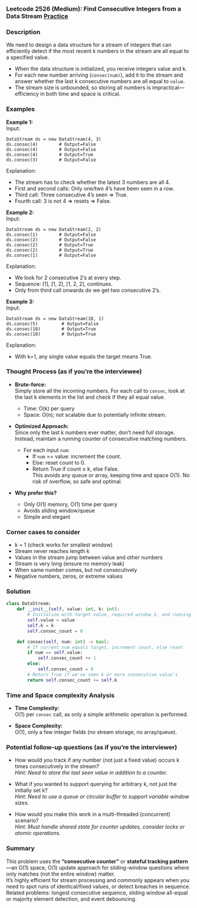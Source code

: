 ### Leetcode 2526 (Medium): Find Consecutive Integers from a Data Stream [Practice](https://leetcode.com/problems/find-consecutive-integers-from-a-data-stream)

### Description  
We need to design a data structure for a stream of integers that can efficiently detect if the most recent k numbers in the stream are all equal to a specified value.  
- When the data structure is initialized, you receive integers value and k.
- For each new number arriving (`consec(num)`), add it to the stream and answer whether the last k consecutive numbers are all equal to `value`.
- The stream size is unbounded, so storing all numbers is impractical—efficiency in both time and space is critical.

### Examples  

**Example 1:**  
Input:  
```
DataStream ds = new DataStream(4, 3)
ds.consec(4)        # Output=False
ds.consec(4)        # Output=False
ds.consec(4)        # Output=True
ds.consec(3)        # Output=False
```
Explanation:  
- The stream has to check whether the latest 3 numbers are all 4.
- First and second calls: Only one/two 4’s have been seen in a row.
- Third call: Three consecutive 4’s seen ⇒ True.
- Fourth call: 3 is not 4 ⇒ resets ⇒ False.

**Example 2:**  
Input:  
```
DataStream ds = new DataStream(2, 2)
ds.consec(1)        # Output=False
ds.consec(2)        # Output=False
ds.consec(2)        # Output=True
ds.consec(2)        # Output=True
ds.consec(1)        # Output=False
```
Explanation:  
- We look for 2 consecutive 2’s at every step.
- Sequence: [1], [1, 2], [1, 2, 2], continues.
- Only from third call onwards do we get two consecutive 2’s.

**Example 3:**  
Input:  
```
DataStream ds = new DataStream(10, 1)
ds.consec(5)         # Output=False
ds.consec(10)        # Output=True
ds.consec(10)        # Output=True
```
Explanation:  
- With k=1, any single value equals the target means True.

### Thought Process (as if you’re the interviewee)  
- **Brute-force:**  
  Simply store all the incoming numbers. For each call to `consec`, look at the last k elements in the list and check if they all equal value.  
  - Time: O(k) per query  
  - Space: O(n); not scalable due to potentially infinite stream.

- **Optimized Approach:**  
  Since only the last k numbers ever matter, don’t need full storage. Instead, maintain a running counter of consecutive matching numbers.  
  - For each input `num`:
    - If `num` == value: increment the count.
    - Else: reset count to 0.
    - Return True if count ≥ k, else False.  
  This avoids any queue or array, keeping time and space O(1). No risk of overflow, so safe and optimal.

- **Why prefer this?**  
  - Only O(1) memory, O(1) time per query
  - Avoids sliding window/queue
  - Simple and elegant

### Corner cases to consider  
- k = 1 (check works for smallest window)
- Stream never reaches length k
- Values in the stream jump between value and other numbers
- Stream is very long (ensure no memory leak)
- When same number comes, but not consecutively
- Negative numbers, zeros, or extreme values

### Solution

```python
class DataStream:
    def __init__(self, value: int, k: int):
        # Initialize with target value, required window k, and running count
        self.value = value
        self.k = k
        self.consec_count = 0

    def consec(self, num: int) -> bool:
        # If current num equals target, increment count, else reset
        if num == self.value:
            self.consec_count += 1
        else:
            self.consec_count = 0
        # Return True if we've seen k or more consecutive value’s
        return self.consec_count >= self.k
```

### Time and Space complexity Analysis  

- **Time Complexity:**  
  O(1) per `consec` call, as only a simple arithmetic operation is performed.

- **Space Complexity:**  
  O(1), only a few integer fields (no stream storage, no array/queue).

### Potential follow-up questions (as if you’re the interviewer)  

- How would you track if any number (not just a fixed value) occurs k times consecutively in the stream?  
  *Hint: Need to store the last seen value in addition to a counter.*

- What if you wanted to support querying for arbitrary k, not just the initially set k?  
  *Hint: Need to use a queue or circular buffer to support variable window sizes.*

- How would you make this work in a multi-threaded (concurrent) scenario?  
  *Hint: Must handle shared state for counter updates, consider locks or atomic operations.*

### Summary
This problem uses the **“consecutive counter”** or **stateful tracking pattern**—an O(1) space, O(1) update approach for sliding-window questions where only matches (not the entire window) matter.  
It’s highly efficient for stream processing and commonly appears when you need to spot runs of identical/fixed values, or detect breaches in sequence.  
Related problems: longest consecutive sequence, sliding window all-equal or majority element detection, and event debouncing.